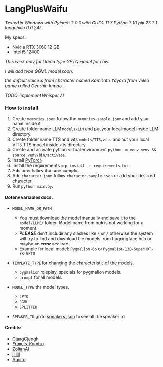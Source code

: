 
# LangPlusWaifu
*Tested in Windows with Pytorch 2.0.0 with CUDA 11.7*
*Python 3.10*
*pip 23.2.1*
*langchain 0.0.245*

My specs:
* Nvidia RTX 3060 12 GB
* Intel i5 12400

*This work only for Llama type GPTQ model for now.*

*I will add type GGML model soon.*

*the default voice is from character named Kamisato Yayaka from video game called Genshin Impact.*

*TODO: implement Whisper AI*
### How to install
1. Create ```memories.json``` follow the ```memories-sample.json``` and add your name inside it.
2. Create folder name LLM ```models/LLM``` and put your local model inside LLM directory.
3. Create folder name TTS and vits ```models/TTS/vits``` and put your local VITS TTS model inside vits directory.
4. Create and activate python virtual environment ```python -m venv venv && source venv/bin/activate```.
5. Install [PyTorch](https://pytorch.org/get-started/previous-versions/)
6. Install the requirements ```pip install -r requirements.txt```.
7. Add .env follow the .env-sample.
8. Add ```character.json``` follow ```character-sample.json``` or add your desirred character.
9. Run ```python main.py```.

#### Dotenv variables docs.

* ```MODEL_NAME_OR_PATH```
  - You must download the model manually and save it to the ```model/LLMS/``` folder. Model name from hub is not working for a moment.
  - ***PLEASE*** don't include any slashes like ```\``` or ```/``` otherwise the system will try to find and download the models from huggingface hub or maybe an ***error*** accured.
  - Example for local model: ```Pygmalion-6b``` or ```Pygmalion-13B-SuperHOT-8K-GPTQ```

* ```TEMPLATE_TYPE```  for changing the characteristic of the models.
  - ```pygmalion``` roleplay, specials for pygmalion models.
  - ```prompt``` for all models.

* ```MODEL_TYPE``` the model types.
  - ```GPTQ```
  - ```GGML```
  - ```SPLITTED```

* ```SPEAKER_ID``` go to [speakers.json](models/TTS/speakers.json) to see all the speaker_id

#### Credits: 
* [CjangCjengh](https://github.com/CjangCjengh)
* [Francis-Komizu](https://github.com/Francis-Komizu)
* [ZoltanAI](https://github.com/ZoltanAI)
* [jllllll](https://github.com/jllllll)
* [Aqirito](https://github.com/Aqirito)

